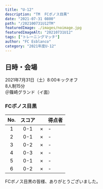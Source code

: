 ```yaml
---
title: "U-12"
description: "TM  FCボノス目黒"
date: "2021-07-31 0800"
path: "/202100731U12TM"
featuredImage: ./images/noimage.jpg
featuredImageAlt: "20210731U12"
tags: ["トレーニングマッチ"]
author: "FC Esblanco"
category: "2021年度U-12"
---
```


## 日時・会場

2021年7月31日（土）8:00キックオフ  
8人制15分  
＠篠崎グランド（イ面）


### FCボノス目黒

| No.| スコア  |   | 得点者  |
|:--:|:------:|:-:|:--------|
| 1  | 0-1    | × |-        |
| 2  | 0-1    | × |-        |
| 3  | 0-2    | × |-      |
| 4  | 0-3    | × |-        |
| 5  | 0-1    | × |-       |
| 6  | 0-2    | × |-    |

<script src="https://adm.shinobi.jp/s/f9835040bccb6582c56df68b8f5ecca7"></script>

FCボノス目黒の皆様、ありがとうございました。
